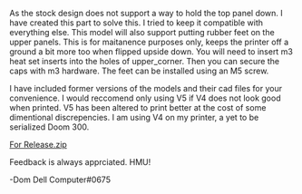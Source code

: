 As the stock design does not support a way to hold the top panel down. I have created this part to solve this. I tried to keep it compatible with everything else. 
This model will also support putting rubber feet on the upper panels. This is for maitanence purposes only, keeps the printer off a ground a bit more too when flipped upside down. 
You will need to insert m3 heat set inserts into the holes of upper_corner. Then you can secure the caps with m3 hardware. The feet can be installed using an M5 screw.

I have included former versions of the models and their cad files for your convenience. I would reccomend only using V5 if V4 does not look good when printed. V5 has been altered to print better at the cost of some dimentional discrepencies. I am using V4 on my printer, a yet to be serialized Doom 300.

[For Release.zip](https://github.com/ddellant/DoomCube-2/files/9871357/For.Release.zip)

Feedback is always apprciated. HMU!

  -Dom Dell Computer#0675
